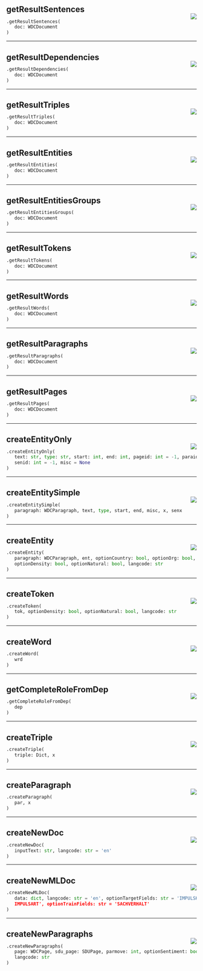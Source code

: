 #



## getResultSentences
<p align="right" style="margin-top:-20px;margin-bottom:-15px;"><a href="https://github.com/swelcker/U2D_MSA_SDK/tree/0.0.7/u2d_msa_sdk/services/wdc.py/#L18"><img src="https://img.shields.io/badge/-source-cccccc?style=flat&logo=github"></a></p>

```python
.getResultSentences(
   doc: WDCDocument
)
```


----



## getResultDependencies
<p align="right" style="margin-top:-20px;margin-bottom:-15px;"><a href="https://github.com/swelcker/U2D_MSA_SDK/tree/0.0.7/u2d_msa_sdk/services/wdc.py/#L30"><img src="https://img.shields.io/badge/-source-cccccc?style=flat&logo=github"></a></p>

```python
.getResultDependencies(
   doc: WDCDocument
)
```


----



## getResultTriples
<p align="right" style="margin-top:-20px;margin-bottom:-15px;"><a href="https://github.com/swelcker/U2D_MSA_SDK/tree/0.0.7/u2d_msa_sdk/services/wdc.py/#L47"><img src="https://img.shields.io/badge/-source-cccccc?style=flat&logo=github"></a></p>

```python
.getResultTriples(
   doc: WDCDocument
)
```


----



## getResultEntities
<p align="right" style="margin-top:-20px;margin-bottom:-15px;"><a href="https://github.com/swelcker/U2D_MSA_SDK/tree/0.0.7/u2d_msa_sdk/services/wdc.py/#L57"><img src="https://img.shields.io/badge/-source-cccccc?style=flat&logo=github"></a></p>

```python
.getResultEntities(
   doc: WDCDocument
)
```


----



## getResultEntitiesGroups
<p align="right" style="margin-top:-20px;margin-bottom:-15px;"><a href="https://github.com/swelcker/U2D_MSA_SDK/tree/0.0.7/u2d_msa_sdk/services/wdc.py/#L66"><img src="https://img.shields.io/badge/-source-cccccc?style=flat&logo=github"></a></p>

```python
.getResultEntitiesGroups(
   doc: WDCDocument
)
```


----



## getResultTokens
<p align="right" style="margin-top:-20px;margin-bottom:-15px;"><a href="https://github.com/swelcker/U2D_MSA_SDK/tree/0.0.7/u2d_msa_sdk/services/wdc.py/#L80"><img src="https://img.shields.io/badge/-source-cccccc?style=flat&logo=github"></a></p>

```python
.getResultTokens(
   doc: WDCDocument
)
```


----



## getResultWords
<p align="right" style="margin-top:-20px;margin-bottom:-15px;"><a href="https://github.com/swelcker/U2D_MSA_SDK/tree/0.0.7/u2d_msa_sdk/services/wdc.py/#L91"><img src="https://img.shields.io/badge/-source-cccccc?style=flat&logo=github"></a></p>

```python
.getResultWords(
   doc: WDCDocument
)
```


----



## getResultParagraphs
<p align="right" style="margin-top:-20px;margin-bottom:-15px;"><a href="https://github.com/swelcker/U2D_MSA_SDK/tree/0.0.7/u2d_msa_sdk/services/wdc.py/#L102"><img src="https://img.shields.io/badge/-source-cccccc?style=flat&logo=github"></a></p>

```python
.getResultParagraphs(
   doc: WDCDocument
)
```


----



## getResultPages
<p align="right" style="margin-top:-20px;margin-bottom:-15px;"><a href="https://github.com/swelcker/U2D_MSA_SDK/tree/0.0.7/u2d_msa_sdk/services/wdc.py/#L113"><img src="https://img.shields.io/badge/-source-cccccc?style=flat&logo=github"></a></p>

```python
.getResultPages(
   doc: WDCDocument
)
```


----



## createEntityOnly
<p align="right" style="margin-top:-20px;margin-bottom:-15px;"><a href="https://github.com/swelcker/U2D_MSA_SDK/tree/0.0.7/u2d_msa_sdk/services/wdc.py/#L121"><img src="https://img.shields.io/badge/-source-cccccc?style=flat&logo=github"></a></p>

```python
.createEntityOnly(
   text: str, type: str, start: int, end: int, pageid: int = -1, paraid: int = -1,
   senid: int = -1, misc = None
)
```


----



## createEntitySimple
<p align="right" style="margin-top:-20px;margin-bottom:-15px;"><a href="https://github.com/swelcker/U2D_MSA_SDK/tree/0.0.7/u2d_msa_sdk/services/wdc.py/#L148"><img src="https://img.shields.io/badge/-source-cccccc?style=flat&logo=github"></a></p>

```python
.createEntitySimple(
   paragraph: WDCParagraph, text, type, start, end, misc, x, senx
)
```


----



## createEntity
<p align="right" style="margin-top:-20px;margin-bottom:-15px;"><a href="https://github.com/swelcker/U2D_MSA_SDK/tree/0.0.7/u2d_msa_sdk/services/wdc.py/#L172"><img src="https://img.shields.io/badge/-source-cccccc?style=flat&logo=github"></a></p>

```python
.createEntity(
   paragraph: WDCParagraph, ent, optionCountry: bool, optionOrg: bool,
   optionDensity: bool, optionNatural: bool, langcode: str
)
```


----



## createToken
<p align="right" style="margin-top:-20px;margin-bottom:-15px;"><a href="https://github.com/swelcker/U2D_MSA_SDK/tree/0.0.7/u2d_msa_sdk/services/wdc.py/#L209"><img src="https://img.shields.io/badge/-source-cccccc?style=flat&logo=github"></a></p>

```python
.createToken(
   tok, optionDensity: bool, optionNatural: bool, langcode: str
)
```


----



## createWord
<p align="right" style="margin-top:-20px;margin-bottom:-15px;"><a href="https://github.com/swelcker/U2D_MSA_SDK/tree/0.0.7/u2d_msa_sdk/services/wdc.py/#L229"><img src="https://img.shields.io/badge/-source-cccccc?style=flat&logo=github"></a></p>

```python
.createWord(
   wrd
)
```


----



## getCompleteRoleFromDep
<p align="right" style="margin-top:-20px;margin-bottom:-15px;"><a href="https://github.com/swelcker/U2D_MSA_SDK/tree/0.0.7/u2d_msa_sdk/services/wdc.py/#L255"><img src="https://img.shields.io/badge/-source-cccccc?style=flat&logo=github"></a></p>

```python
.getCompleteRoleFromDep(
   dep
)
```


----



## createTriple
<p align="right" style="margin-top:-20px;margin-bottom:-15px;"><a href="https://github.com/swelcker/U2D_MSA_SDK/tree/0.0.7/u2d_msa_sdk/services/wdc.py/#L309"><img src="https://img.shields.io/badge/-source-cccccc?style=flat&logo=github"></a></p>

```python
.createTriple(
   triple: Dict, x
)
```


----



## createParagraph
<p align="right" style="margin-top:-20px;margin-bottom:-15px;"><a href="https://github.com/swelcker/U2D_MSA_SDK/tree/0.0.7/u2d_msa_sdk/services/wdc.py/#L331"><img src="https://img.shields.io/badge/-source-cccccc?style=flat&logo=github"></a></p>

```python
.createParagraph(
   par, x
)
```


----



## createNewDoc
<p align="right" style="margin-top:-20px;margin-bottom:-15px;"><a href="https://github.com/swelcker/U2D_MSA_SDK/tree/0.0.7/u2d_msa_sdk/services/wdc.py/#L340"><img src="https://img.shields.io/badge/-source-cccccc?style=flat&logo=github"></a></p>

```python
.createNewDoc(
   inputText: str, langcode: str = 'en'
)
```


----



## createNewMLDoc
<p align="right" style="margin-top:-20px;margin-bottom:-15px;"><a href="https://github.com/swelcker/U2D_MSA_SDK/tree/0.0.7/u2d_msa_sdk/services/wdc.py/#L345"><img src="https://img.shields.io/badge/-source-cccccc?style=flat&logo=github"></a></p>

```python
.createNewMLDoc(
   data: dict, langcode: str = 'en', optionTargetFields: str = 'IMPULSKATEGORIE,
   IMPULSART', optionTrainFields: str = 'SACHVERHALT'
)
```


----



## createNewParagraphs
<p align="right" style="margin-top:-20px;margin-bottom:-15px;"><a href="https://github.com/swelcker/U2D_MSA_SDK/tree/0.0.7/u2d_msa_sdk/services/wdc.py/#L379"><img src="https://img.shields.io/badge/-source-cccccc?style=flat&logo=github"></a></p>

```python
.createNewParagraphs(
   page: WDCPage, sdu_page: SDUPage, parmove: int, optionSentiment: bool,
   langcode: str
)
```

